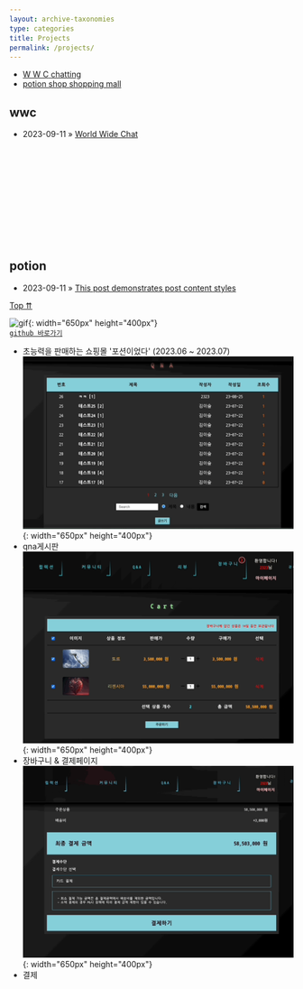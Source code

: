 ```yaml
---
layout: archive-taxonomies
type: categories
title: Projects
permalink: /projects/
---  
```

 
<div class="taxonomies-wrapper">
  <ul class="taxonomies"><li><a class="taxonomy" href="#wwc">
              <span>W W C</span>
              <span class="taxonomy-count">chatting</span>
            </a>
          </li><li><a class="taxonomy" href="#potion">
              <span>potion shop</span>
              <span class="taxonomy-count">shopping mall</span>
            </a>
          </li></ul>
</div>
<div>
<h2 id="wwc">wwc</h2>
      <ul class="post-list-by-taxonomy">
          <li>
            <time datetime="">2023-09-11</time> &raquo; <a href="/misc/2016/05/20/super-long-article.html">World Wide Chat</a>
          </li>
      </ul>
</div>
<br>
<br>
<br><br><br><br><br><br><br><br>
<div>
<h2 id="potion">potion</h2>
      <ul class="post-list-by-taxonomy"><li>
            <time datetime="">2023-09-11</time> &raquo; <a href="/projects/2023/09/11/potion.html">This post demonstrates post content styles</a>
          </li>
      </ul>
      <a href="#" onclick="backToTop()" class="back-to-top">Top &#8648;</a>
</div>

![gif](potion.gif){: width="650px" height="400px"}  
[`github 바로가기`](https://github.com/three-team1/main/tree/main) 
- 초능력을 판매하는 쇼핑몰 '포션이었다' (2023.06 ~ 2023.07)
![gif](qna.gif){: width="650px" height="400px"}
- qna게시판
![gif](cart.gif){: width="650px" height="400px"} 
- 장바구니 & 결제페이지
![gif](payment.gif){: width="650px" height="400px"} 
- 결제
